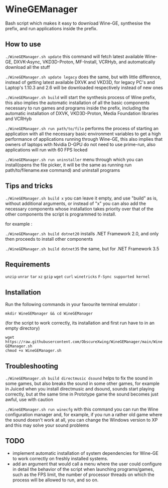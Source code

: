 # WineGEManager

Bash script which makes it easy to download Wine-GE, synthesise the prefix, and run applications inside the prefix.

## How to use


``` ./WineGEManager.sh update ``` this command will fetch latest available Wine-GE, DXVK-Async, VKD3D-Proton, MF-Install, VCRHyb, and automatically download all the stuff

``` ./WineGEManager.sh update legacy ``` does the same, but with little difference, instead of getting latest available DXVK and VKD3D, for legacy PC's and Laptop's 1.10.3 and 2.6 will be downloaded respectively instead of new ones

``` ./WineGEManager.sh build ``` will start the synthesis process of Wine prefix, this also implies the automatic installation of all the basic components necessary to run games and programs inside the prefix, including the automatic installation of DXVK, VKD3D-Proton, Media Foundation libraries and VCRHyb

``` ./WineGEManager.sh run path/to/file ``` performs the process of starting an application with all the necessary basic environment variables to get a high performance of applications running through Wine-GE, this also implies that owners of laptops with Nvidia D-GPU do not need to use prime-run, also applications will run with 60 FPS locked

``` ./WineGEManager.sh run uninstaller ``` menu through which you can install(opens the file picker, it will be the same as running run path/to/filename.exe command) and uninstall programs

## Tips and tricks

``` ./WineGEManager.sh build x ``` you can leave it empty, and use "build" as is, without additional arguments, or instead of "x" you can also add the necessary components whose installation takes priority over that of the other components the script is programmed to install.

for example :

``` ./WineGEManager.sh build dotnet20 ``` installs .NET Framework 2.0, and only then proceeds to install other components

``` ./WineGEManager.sh build dotnet35 ``` the same, but for .NET Framework 3.5

## Requirements

``` unzip ``` ``` unrar ``` ``` tar ``` ``` xz ``` ``` gzip ``` ``` wget ``` ``` curl ``` ``` winetricks ``` ``` F-Sync supported kernel ```

## Installation

Run the following commands in your favourite terminal emulator :

``` mkdir WineGEManager && cd WineGEManager ``` 

(for the script to work correctly, its installation and first run have to in an empty directory)

``` wget https://raw.githubusercontent.com/ObscureXwing/WineGEManager/main/WineGEManager.sh ``` <br>
``` chmod +x WineGEManager.sh ```

## Troubleshooting

``` ./WineGEManager.sh build directmusic dsound ``` helps to fix the sound in some games, but also breaks the sound in some other games, for example in Juiced when you install directmusic and dsound, sounds start playing correctly, but at the same time in Prototype game the sound becomes just awful, use with caution

``` ./WineGEManager.sh run winecfg ``` with this command you can run the Wine configuration manager and, for example, if you run a rather old game where the sound doesn't work at all, you can change the Windows version to XP and this may solve your sound problems

## TODO

- implement automatic installation of system dependencies for Wine-GE to work correctly on freshly installed systems.
- add an argument that would call a menu where the user could configure in detail the behavior of the script when launching programs/games, such as the FPS limit, the number of processor threads on which the process will be allowed to run, and so on.
